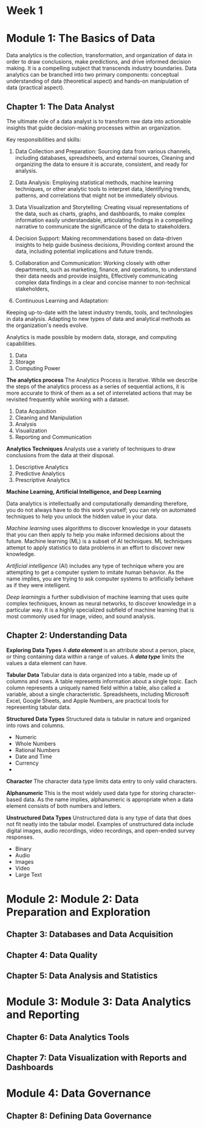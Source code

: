 # Week 1

# Module 1: The Basics of Data
Data analytics is the collection, transformation, and organization of data in order to draw conclusions, make predictions, and drive informed decision making. It is a compelling subject that transcends industry boundaries. Data analytics can be branched into two primary components: conceptual understanding of data (theoretical aspect) and hands-on manipulation of data (practical aspect). 

## Chapter 1: The Data Analyst
The ultimate role of a data analyst is to transform raw data into actionable insights that guide decision-making processes within an organization.

Key responsibilities and skills:
1. Data Collection and Preparation:
   Sourcing data from various channels, including databases, spreadsheets, and external sources,
   Cleaning and organizing the data to ensure it is accurate, consistent, and ready for analysis.

2. Data Analysis:
   Employing statistical methods, machine learning techniques, or other analytic tools to interpret data,
   Identifying trends, patterns, and correlations that might not be immediately obvious.

3. Data Visualization and Storytelling:
   Creating visual representations of the data, such as charts, graphs, and dashboards, to make complex information easily understandable,
   articulating findings in a compelling narrative to communicate the significance of the data to stakeholders.

4. Decision Support:
   Making recommendations based on data-driven insights to help guide business decisions,
   Providing context around the data, including potential implications and future trends.

5. Collaboration and Communication:
   Working closely with other departments, such as marketing, finance, and operations, to understand their data needs and provide insights,
   Effectively communicating complex data findings in a clear and concise manner to non-technical stakeholders,

6. Continuous Learning and Adaptation: 

Keeping up-to-date with the latest industry trends, tools, and technologies in data analysis.
Adapting to new types of data and analytical methods as the organization's needs evolve.

Analytics is made possible by modern data, storage, and computing capabilities.
1. Data
2. Storage
3. Computing Power

**The analytics process**
The Analytics Process is Iterative. While we describe the steps of the analytics process as a series of sequential actions, it is more accurate to think of them as a set of interrelated actions that may be revisited frequently while working with a dataset.
1. Data Acquisition
2. Cleaning and Manipulation
3. Analysis
4. Visualization
5. Reporting and Communication

**Analytics Techniques**
Analysts use a variety of techniques to draw conclusions from the data at their disposal.
1. Descriptive Analytics
2. Predictive Analytics
3. Prescriptive Analytics

**Machine Learning, Artificial Intelligence, and Deep Learning**

Data analytics is intellectually and computationally demanding therefore, you do not always have to do this work yourself; you can rely on automated techniques to help you unlock the hidden value in your data.

*Machine learning* uses algorithms to discover knowledge in your datasets that you can then apply to help you make informed decisions about the future. Machine learning (ML) is a subset of AI techniques. ML techniques attempt to apply statistics to data problems in an effort to discover new knowledge. 

*Artificial intelligence* (AI) includes any type of technique where you are attempting to get a computer system to imitate human behavior. As the name implies, you are trying to ask computer systems to artificially behave as if they were intelligent.

*Deep learning*is a further subdivision of machine learning that uses quite complex techniques, known as neural networks, to discover knowledge in a particular way. It is a highly specialized subfield of machine learning that is most commonly used for image, video, and sound analysis.


## Chapter 2: Understanding Data
**Exploring Data Types**
A ***data element*** is an attribute about a person, place, or thing containing data within a range of values.
A ***data type*** limits the values a data element can have.

**Tabular Data**
Tabular data is data organized into a table, made up of columns and rows. A table represents information about a single topic. Each column represents a uniquely named field within a table, also called a variable, about a single characteristic. Spreadsheets, including Microsoft Excel, Google Sheets, and Apple Numbers, are practical tools for representing tabular data. 

**Structured Data Types**
Structured data is tabular in nature and organized into rows and columns.

- Numeric
- Whole Numbers
- Rational Numbers
- Date and Time
- Currency
- 
**Character**
The character data type limits data entry to only valid characters.

**Alphanumeric** 
This is the most widely used data type for storing character-based data. As the name implies, alphanumeric is appropriate when a data element consists of both numbers and letters.

**Unstructured Data Types**
Unstructured data is any type of data that does not fit neatly into the tabular model. Examples of unstructured data include digital images, audio recordings, video recordings, and open-ended survey responses.

- Binary
- Audio
- Images
- Video
- Large Text


# Module 2: Module 2: Data Preparation and Exploration
## Chapter 3: Databases and Data Acquisition
## Chapter 4: Data Quality
## Chapter 5: Data Analysis and Statistics

# Module 3: Module 3: Data Analytics and Reporting
## Chapter 6: Data Analytics Tools
## Chapter 7: Data Visualization with Reports and Dashboards

# Module 4: Data Governance
## Chapter 8: Defining Data Governance

